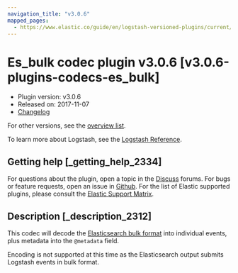 ```yaml
---
navigation_title: "v3.0.6"
mapped_pages:
  - https://www.elastic.co/guide/en/logstash-versioned-plugins/current/v3.0.6-plugins-codecs-es_bulk.html
---
```


# Es_bulk codec plugin v3.0.6 [v3.0.6-plugins-codecs-es_bulk]

* Plugin version: v3.0.6
* Released on: 2017-11-07
* [Changelog](https://github.com/logstash-plugins/logstash-codec-es_bulk/blob/v3.0.6/CHANGELOG.md)

For other versions, see the [overview list](codec-es_bulk-index.md).

To learn more about Logstash, see the [Logstash Reference](https://www.elastic.co/guide/en/logstash/current/index.html).

## Getting help [_getting_help_2334]

For questions about the plugin, open a topic in the [Discuss](http://discuss.elastic.co) forums. For bugs or feature requests, open an issue in [Github](https://github.com/logstash-plugins/logstash-codec-es_bulk). For the list of Elastic supported plugins, please consult the [Elastic Support Matrix](https://www.elastic.co/support/matrix#matrix_logstash_plugins).

## Description [_description_2312]

This codec will decode the [Elasticsearch bulk format](http://www.elasticsearch.org/guide/en/elasticsearch/reference/current/docs-bulk.html) into individual events, plus metadata into the `@metadata` field.

Encoding is not supported at this time as the Elasticsearch output submits Logstash events in bulk format.
